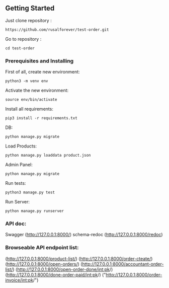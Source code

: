 ## Getting Started

Just clone repository : 
```
https://github.com/rusalforever/test-order.git
```
Go to repository : 
```
cd test-order
```
### Prerequisites and Installing

First of all,  create new environment:
```
python3 -m venv env
```
Activate the new environment:
```
source env/bin/activate
```
Install all requirements: 
```
pip3 install -r requirements.txt
```                                 
DB: 
```
python manage.py migrate
```                                 
Load Products: 
```
python manage.py loaddata product.json
```                                 
Admin Panel: 
```
python manage.py migrate
```                                 
Run tests: 
```
python3 manage.py test
```                                 
Run Server: 
```
python manage.py runserver
```                                 
### API doc:
Swagger (http://127.0.0.1:8000/)
schema-redoc (http://127.0.0.1:8000/redoc)

### Browseable API endpoint list:
(http://127.0.0.1:8000/product-list/)
(http://127.0.0.1:8000/order-cteate/)
(http://127.0.0.1:8000/open-orders/)
(http://127.0.0.1:8000/accountant-order-list/)
(http://127.0.0.1:8000/open-order-done/<int:pk>/)
(http://127.0.0.1:8000/done-order-paid/<int:pk>/)
("http://127.0.0.1:8000/order-invoice/<int:pk>/")
